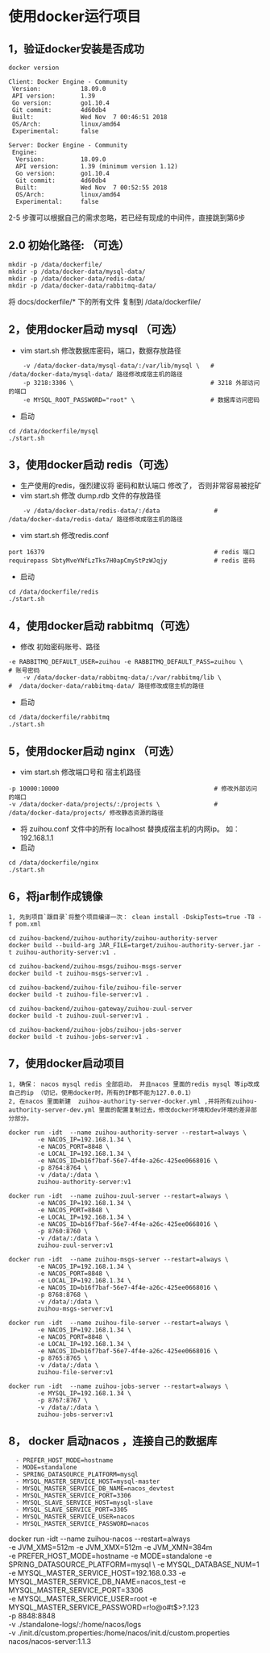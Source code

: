 # 使用docker运行项目

## 1，验证docker安装是否成功
```
docker version

Client: Docker Engine - Community
 Version:           18.09.0
 API version:       1.39
 Go version:        go1.10.4
 Git commit:        4d60db4
 Built:             Wed Nov  7 00:46:51 2018
 OS/Arch:           linux/amd64
 Experimental:      false

Server: Docker Engine - Community
 Engine:
  Version:          18.09.0
  API version:      1.39 (minimum version 1.12)
  Go version:       go1.10.4
  Git commit:       4d60db4
  Built:            Wed Nov  7 00:52:55 2018
  OS/Arch:          linux/amd64
  Experimental:     false
```

2-5 步骤可以根据自己的需求忽略，若已经有现成的中间件，直接跳到第6步

## 2.0 初始化路径: （可选）
```
mkdir -p /data/dockerfile/
mkdir -p /data/docker-data/mysql-data/
mkdir -p /data/docker-data/redis-data/
mkdir -p /data/docker-data/rabbitmq-data/
```
将 docs/dockerfile/* 下的所有文件 复制到 /data/dockerfile/

## 2，使用docker启动 mysql （可选）
- vim start.sh 修改数据库密码，端口，数据存放路径
```
    -v /data/docker-data/mysql-data/:/var/lib/mysql \   # /data/docker-data/mysql-data/ 路径修改成宿主机的路径
    -p 3218:3306 \                                      # 3218 外部访问的端口
    -e MYSQL_ROOT_PASSWORD="root" \                     # 数据库访问密码
```
- 启动
```
cd /data/dockerfile/mysql
./start.sh
``` 

## 3，使用docker启动 redis（可选）
- 生产使用的redis，强烈建议将 密码和默认端口 修改了， 否则非常容易被挖矿
- vim start.sh 修改 dump.rdb 文件的存放路径
```
    -v /data/docker-data/redis-data/:/data               #  /data/docker-data/redis-data/ 路径修改成宿主机的路径
```
- vim start.sh 修改redis.conf 
```
port 16379                                               # redis 端口
requirepass SbtyMveYNfLzTks7H0apCmyStPzWJqjy             # redis 密码
```
- 启动
```
cd /data/dockerfile/redis
./start.sh
``` 

## 4，使用docker启动 rabbitmq（可选）
- 修改 初始密码账号、路径
```
-e RABBITMQ_DEFAULT_USER=zuihou -e RABBITMQ_DEFAULT_PASS=zuihou \       # 账号密码    
    -v /data/docker-data/rabbitmq-data/:/var/rabbitmq/lib \             #  /data/docker-data/rabbitmq-data/ 路径修改成宿主机的路径
```
- 启动
```
cd /data/dockerfile/rabbitmq
./start.sh
``` 
## 5，使用docker启动 nginx （可选）
- vim start.sh 修改端口号和 宿主机路径
```
-p 10000:10000                                           # 修改外部访问的端口
-v /data/docker-data/projects/:/projects \               # /data/docker-data/projects/ 修改静态资源的路径
```
- 将 zuihou.conf 文件中的所有 localhost 替换成宿主机的内网ip。 如： 192.168.1.1
- 启动
```
cd /data/dockerfile/nginx
./start.sh
``` 
## 6，将jar制作成镜像
```
1, 先到项目`跟目录`将整个项目编译一次： clean install -DskipTests=true -T8 -f pom.xml

cd zuihou-backend/zuihou-authority/zuihou-authority-server
docker build --build-arg JAR_FILE=target/zuihou-authority-server.jar -t zuihou-authority-server:v1 .

cd zuihou-backend/zuihou-msgs/zuihou-msgs-server
docker build -t zuihou-msgs-server:v1 .

cd zuihou-backend/zuihou-file/zuihou-file-server
docker build -t zuihou-file-server:v1 .

cd zuihou-backend/zuihou-gateway/zuihou-zuul-server
docker build -t zuihou-zuul-server:v1 .

cd zuihou-backend/zuihou-jobs/zuihou-jobs-server
docker build -t zuihou-jobs-server:v1 .
```

## 7，使用docker启动项目
```
1, 确保： nacos mysql redis 全部启动， 并且nacos 里面的redis mysql 等ip改成自己的ip （切记，使用docker时，所有的IP都不能为127.0.0.1）
2, 在nacos 里面新建  zuihou-authority-server-docker.yml ,并将所有zuihou-authority-server-dev.yml 里面的配置复制过去，修改docker环境和dev环境的差异部分部分。

docker run -idt  --name zuihou-authority-server --restart=always \
        -e NACOS_IP=192.168.1.34 \
        -e NACOS_PORT=8848 \
        -e LOCAL_IP=192.168.1.34 \
        -e NACOS_ID=b16f7baf-56e7-4f4e-a26c-425ee0668016 \
        -p 8764:8764 \
        -v /data/:/data \
        zuihou-authority-server:v1 

docker run -idt  --name zuihou-zuul-server --restart=always \
        -e NACOS_IP=192.168.1.34 \
        -e NACOS_PORT=8848 \
        -e LOCAL_IP=192.168.1.34 \
        -e NACOS_ID=b16f7baf-56e7-4f4e-a26c-425ee0668016 \
        -p 8760:8760 \
        -v /data/:/data \
        zuihou-zuul-server:v1 

docker run -idt  --name zuihou-msgs-server --restart=always \
        -e NACOS_IP=192.168.1.34 \
        -e NACOS_PORT=8848 \
        -e LOCAL_IP=192.168.1.34 \
        -e NACOS_ID=b16f7baf-56e7-4f4e-a26c-425ee0668016 \
        -p 8768:8768 \
        -v /data/:/data \
        zuihou-msgs-server:v1 

docker run -idt  --name zuihou-file-server --restart=always \
        -e NACOS_IP=192.168.1.34 \
        -e NACOS_PORT=8848 \
        -e LOCAL_IP=192.168.1.34 \
        -e NACOS_ID=b16f7baf-56e7-4f4e-a26c-425ee0668016 \
        -p 8765:8765 \
        -v /data/:/data \
        zuihou-file-server:v1 

docker run -idt  --name zuihou-jobs-server --restart=always \
        -e MYSQL_IP=192.168.1.34 \
        -p 8767:8767 \
        -v /data/:/data \
        zuihou-jobs-server:v1 

```

## 8， docker 启动nacos ，连接自己的数据库
      - PREFER_HOST_MODE=hostname
      - MODE=standalone
      - SPRING_DATASOURCE_PLATFORM=mysql
      - MYSQL_MASTER_SERVICE_HOST=mysql-master
      - MYSQL_MASTER_SERVICE_DB_NAME=nacos_devtest
      - MYSQL_MASTER_SERVICE_PORT=3306
      - MYSQL_SLAVE_SERVICE_HOST=mysql-slave
      - MYSQL_SLAVE_SERVICE_PORT=3305
      - MYSQL_MASTER_SERVICE_USER=nacos
      - MYSQL_MASTER_SERVICE_PASSWORD=nacos
      
docker run -idt  --name zuihou-nacos --restart=always \
        -e JVM_XMS=512m -e JVM_XMX=512m -e JVM_XMN=384m \
        -e PREFER_HOST_MODE=hostname -e MODE=standalone -e SPRING_DATASOURCE_PLATFORM=mysql \ 
        -e MYSQL_DATABASE_NUM=1 \
        -e MYSQL_MASTER_SERVICE_HOST=192.168.0.33 -e MYSQL_MASTER_SERVICE_DB_NAME=nacos_test -e MYSQL_MASTER_SERVICE_PORT=3306 \
        -e MYSQL_MASTER_SERVICE_USER=root -e MYSQL_MASTER_SERVICE_PASSWORD=r!o@o#t$>?.123 \
        -p 8848:8848 \
        -v ./standalone-logs/:/home/nacos/logs \
        -v ./init.d/custom.properties:/home/nacos/init.d/custom.properties \
        nacos/nacos-server:1.1.3
        







